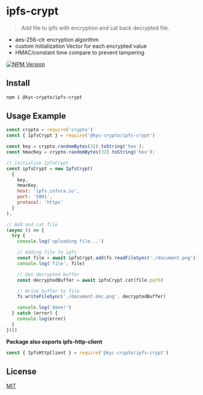 # ipfs-crypt

> Add file to ipfs with encryption and cat back decrypted file.

- aes-256-ctr encryption algorithm
- custom Initialization Vector for each encrypted value
- HMAC/constant time compare to prevent tampering

[![NPM Version][npm-image]][npm-url]

## Install

```bash
npm i @kyc-crypto/ipfs-crypt
```

## Usage Example

```javascript
const crypto = require('crypto')
const { IpfsCrypt } = require('@kyc-crypto/ipfs-crypt')

const key = crypto.randomBytes(32).toString('hex');
const hmacKey = crypto.randomBytes(32).toString('hex');

// initialize IpfsCrypt
const ipfsCrypt = new IpfsCrypt(
  {
    key,
    hmacKey,
    host: 'ipfs.infura.io',
    port: '5001',
    protocol: 'https'
  }
);

// Add and cat file
(async () => {
  try {
    console.log('uploading file...')

    // Adding file to ipfs
    const file = await ipfsCrypt.add(fs.readFileSync('./document.png'))
    console.log('file', file)

    // Get decrypted buffer
    const decryptedBuffer = await ipfsCrypt.cat(file.path)

    // Write buffer to file
    fs.writeFileSync('./document.dec.png', decryptedBuffer)

    console.log('done!')
  } catch (error) {
    console.log(error)
  }
})()
```
**Package also exports ipfs-http-client**
```javascript
const { IpfsHttpClient } = require('@kyc-crypto/ipfs-crypt')
```


## License

[MIT](https://github.com/KYCCrypto/ipfs-crypt/blob/master/LICENSE)

[npm-image]: https://img.shields.io/npm/v/@kyc-crypto/ipfs-crypt.svg?style=for-the-badge&logo=npm&color=32CD32
[npm-url]: https://www.npmjs.com/package/@kyc-crypto/ipfs-crypt